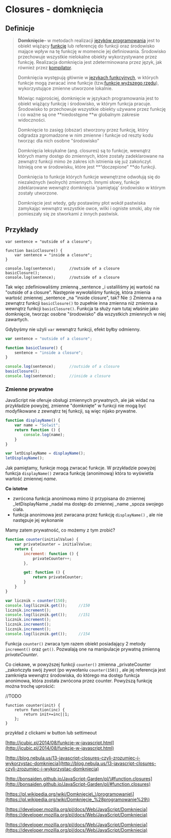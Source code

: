 # Closures - domknięcia

## Definicje

> **Domknięcie**– w metodach realizacji [języków programowania](https://pl.wikipedia.org/wiki/Język_programowania) jest to obiekt wiążący [funkcję](https://pl.wikipedia.org/wiki/Funkcja) lub referencję do funkcji oraz środowisko mające wpływ na tę funkcję w momencie jej definiowania. Środowisko przechowuje wszystkie nielokalne obiekty wykorzystywane przez funkcję. Realizacja domknięcia jest zdeterminowana przez język, jak również przez [kompilator](https://pl.wikipedia.org/wiki/Kompilator).
>
> Domknięcia występują głównie w [językach funkcyjnych](https://pl.wikipedia.org/wiki/Język_funkcyjny), w których funkcje mogą zwracać inne funkcje \(tzw.[funkcje wyższego rzędu](https://pl.wikipedia.org/wiki/Funkcja_wyższego_rzędu)\), wykorzystujące zmienne utworzone lokalnie.
>
> Mówiąc najprościej, domknięcie w językach programowania jest to obiekt wiążący funkcję i środowisko, w którym funkcja pracuje. Środowisko to przechowuje wszystkie obiekty używane przez funkcję i co ważne są one **niedostępne **w globalnym zakresie widoczności.
>
> Domknięcie to zasięg \(obszar\) stworzony przez funkcję, który odgradza zgromadzone w nim zmienne i funkcje od reszty kodu tworząc dla nich osobne "środowisko"
>
> Domknięcia leksykalne \(ang. closures\) są to funkcje, wewnątrz których mamy dostęp do zmiennych, które zostały zadeklarowane na zewnątrz funkcji mimo że zakres ich istnienia się już zakończył. Istnieją one w środowisku, które jest **“doczepione” **do funkcji.
>
> Domknięcia to funkcje których funkcje wewnętrzne odwołują się do niezależnych \(wolnych\) zmiennych. Innymi słowy, funkcje zdeklarowane wewnątrz domknięcia 'pamiętają' środowisko w którym zostały utworzone.
>
> Domknięcie jest wtedy, gdy postawimy płot wokół pastwiska zamykając wewnątrz wszystkie owce, wilki i ogniste smoki, aby nie pomieszały się ze stworkami z innych pastwisk.

## Przykłady

```
var sentence = "outside of a closure";

function basicClosure() {
    var sentence = "inside a closure";
}

console.log(sentence);      //outside of a closure
basicClosure();
console.log(sentence);      //outside of a closure
```

Tak więc zdefiniowaliśmy zmienną \_sentence \_i ustaliliśmy jej wartość na "outside of a closure". Następnie wywołaliśmy funkcję, która zmienia wartość zmiennej \_sentence \_na "inside closure", tak? Nie :\) Zmienna a na zewnątrz funkcji `basicClosure()` to zupełnie inna zmienna niż zmienna a wewnątrz funkcji `basicClosure()`. Funkcja ta służy nam tutaj właśnie jako domknięcie, tworząc osobne "środowisko" dla wszystkich zmiennych w niej zawartych.

Gdybyśmy nie użyli `var` wewnątrz funkcji, efekt byłby odmienny.

```js
var sentence = "outside of a closure";

function basicClosure() {
    sentence = "inside a closure";
}

console.log(sentence);      //outside of a closure
basicClosure();
console.log(sentence);      //inside a closure
```

### Zmienne prywatne

JavaScript nie oferuje obsługi zmiennych prywatnych, ale jak widać na przykładzie powyżej, zmienne "domknięte" w funkcji nie mogą być modyfikowane z zewnątrz tej funkcji, są więc nijako prywatne.

```js
function displayName() {
    var name = "Solwit";
    return function () {
        console.log(name);
    }
}

var letDisplayName = displayName();
letDisplayName();
```

Jak pamiętamy, funkcje mogą zwracać funkcje. W przykładzie powyżej funkcja `displayName()` zwraca funkcję  \(anonimową\) która to wyświetla wartość zmiennej _name_.

**Co istotne**

* zwrócona funkcja anonimowa mimo iż przypisana do zmiennej \_letDisplayName  \_nadal ma dostęp do zmiennej \_name \_spoza swojego ciała.
* funkcja anonimowa jest zwracana przez funkcję `displayName()` , ale nie następuje jej wykonanie

Mamy zatem prywatność, co możemy z tym zrobić?

```js
function counter(initialValue) {
    var privateCounter = initialValue;
    return {
        increment: function () {
            privateCounter++;
        },

        get: function () {
            return privateCounter;
        }
    }
}

var licznik = counter(150);
console.log(licznik.get());     //150
licznik.increment();
console.log(licznik.get());     //151
licznik.increment();
licznik.increment();
licznik.increment();
console.log(licznik.get());     //154
```

Funkcja `counter()` zwraca tym razem obiekt posiadający 2 metody  `increment()` oraz `get()`. Pozwalają one na manipulacje prywatną zmienną  _privateCounter_.

Co ciekawe, w powyższej funkcji `counter()` zmienna _privateCounter _zakończyła swój żywot \(po wywołaniu `counter(150)`\) , ale jej referencja jest zamknięta wewnątrz środowiska, do którego ma dostęp funkcja anonimowa, która została zwrócona przez counter. Powyższą funkcję można trochę uprościć:

//TODO

```
function counter(init) {
    return function(inc) {
        return init+=inc||1;
    };
}
```



przykład z clickami w button  lub settimeout

[http://jcubic.pl/2014/08/funkcje-w-javascript.html](http://jcubic.pl/2014/08/funkcje-w-javascript.html)

[http://blog.nebula.us/13-javascript-closures-czyli-zrozumiec-i-wykorzystac-domkniecia](http://blog.nebula.us/13-javascript-closures-czyli-zrozumiec-i-wykorzystac-domkniecia)

[http://bonsaiden.github.io/JavaScript-Garden/pl/\#function.closures](http://bonsaiden.github.io/JavaScript-Garden/pl/#function.closures)

[https://pl.wikipedia.org/wiki/Domknięcie\_\(programowanie\](https://pl.wikipedia.org/wiki/Domknięcie_%28programowanie%29\)

[https://developer.mozilla.org/pl/docs/Web/JavaScript/Domkniecia](https://developer.mozilla.org/pl/docs/Web/JavaScript/Domkniecia)

[https://developer.mozilla.org/pl/docs/Web/JavaScript/Domkniecia](https://developer.mozilla.org/pl/docs/Web/JavaScript/Domkniecia)

